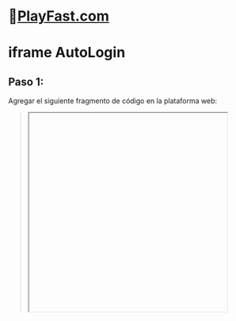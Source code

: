 # 👾[PlayFast.com](https://PlayFast.com) 
# iframe AutoLogin 


## Paso 1:
Agregar el siguiente fragmento de código en la plataforma web:

> <iframe id="MyIFrame" width="400" height="400"></iframe>
<script type="text/javascript">
    var iframeURL = 'http://mysite.com/path/applicationPage.aspx';
    var iframeID = 'MyIFrame';

    function loadIframe(){
        //pre-authenticate
        var req = new XMLHttpRequest();
        req.open("POST",this.iframeURL, false, "username", "password"); //use POST to safely send combination
        req.send(null); //here you can pass extra parameters through

        //setiFrame's SRC attribute
        var iFrameWin = document.getElementById(this.iframeID);
        iFrameWin.src = this.iframeURL + "?extraParameters=true";
    }

    //onload, call loadIframe() function
    loadIframe();   
</script>
>
